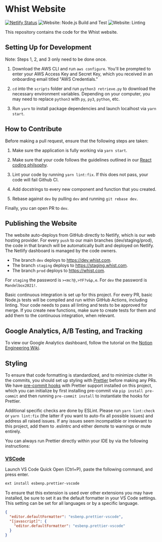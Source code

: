 # Whist Website

[![Netlify Status](https://api.netlify.com/api/v1/badges/f65a863e-37d0-4407-babd-09b2b4802661/deploy-status)](https://app.netlify.com/sites/fractal-prod/deploys) ![Website: Node.js Build and Test](https://github.com/fractal/website/workflows/Website:%20Node.js%20Build%20and%20Test/badge.svg) ![Website: Linting](https://github.com/fractal/website/workflows/Website:%20Linting/badge.svg)

This repository contains the code for the Whist website.

## Setting Up for Development

Note: Steps 1, 2, and 3 only need to be done once.

1. Download the AWS CLI and run `aws configure`. You'll be prompted to enter your AWS Access Key
   and Secret Key, which you received in an onboarding email titled "AWS Credentials."

2. `cd` into the `scripts` folder and run `python3 retrieve.py` to download the necessary environment variables. Depending on your computer, you may need to replace `python3` with `py`, `py3`, `python`, etc.

3. Run `yarn` to install package dependencies and launch localhost via `yarn start`.

## How to Contribute

Before making a pull request, ensure that the following steps are taken:

1. Make sure the application is fully working via `yarn start`.

2. Make sure that your code follows the guidelines outlined in our [React coding philsophy](https://www.notion.so/tryfractal/Typescript-Coding-Philosophy-984288f157fa47f7894c886c6a95e289).

3. Lint your code by running `yarn lint:fix`. If this does not pass, your code will fail Github CI.

4. Add docstrings to every new component and function that you created.

5. Rebase against `dev` by pulling `dev` and running `git rebase dev`.

Finally, you can open PR to `dev`.

## Publishing the Website

The website auto-deploys from GitHub directly to Netlify, which is our web hosting provider. For every `push` to our main branches (dev/staging/prod), the code in that branch will be automatically built and deployed on Netlify. The Netlify dashboard is managed by the code owners.

- The branch `dev` deploys to https://dev.whist.com.
- The branch `staging` deploys to https://staging.whist.com.
- The branch `prod` deploys to https://whist.com.

For `staging` the password is `><mc?@,>YF?v&p,e`. For `dev` the password is `Mandelbox2021!`.

Basic continuous integration is set up for this project. For every PR, basic Node.js tests will be compiled and run within GitHub Actions, including linting. Your code needs to pass all linting and tests to be approved for merge. If you create new functions, make sure to create tests for them and add them to the continuous integration, when relevant.

## Google Analytics, A/B Testing, and Tracking

To view our Google Analytics dashboard, follow the tutorial on the [Notion Engineering Wiki](https://www.notion.so/tryfractal/Setting-up-Your-Google-Analytics-Dashboard-d5bcc39ee6c1433fa2006945d4469615).

## Styling

To ensure that code formatting is standardized, and to minimize clutter in the commits, you should set up styling with [Prettier](https://prettier.io) before making any PRs. We have [pre-commit hooks](https://pre-commit.com/) with Prettier support installed on this project, which you can initialize by first installing pre-commit via `pip install pre-commit` and then running `pre-commit install` to instantiate the hooks for Prettier.

Additional specific checks are done by ESLint. Please run `yarn lint:check` or `yarn lint:fix` (the latter if you want to auto-fix all possible issues) and address all raised issues. If any issues seem incompatible or irrelevant to this project, add them to .eslintrc and either demote to warnings or mute entirely.

You can always run Prettier directly within your IDE by via the following instructions:

### [VSCode](https://marketplace.visualstudio.com/items?itemName=esbenp.prettier-vscode)

Launch VS Code Quick Open (Ctrl+P), paste the following command, and press enter.

```bash
ext install esbenp.prettier-vscode
```

To ensure that this extension is used over other extensions you may have installed, be sure to set it as the default formatter in your VS Code settings. This setting can be set for all languages or by a specific language.

```json
{
  "editor.defaultFormatter": "esbenp.prettier-vscode",
  "[javascript]": {
    "editor.defaultFormatter": "esbenp.prettier-vscode"
  }
}
```
